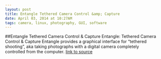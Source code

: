 ```yaml
---
layout: post
title: Entangle Tethered Camera Control &amp; Capture
date: April 03, 2014 at 10:27AM
tags: camera, linux, photography, GUI, software
---
```

##Entangle Tethered Camera Control &amp; Capture
Entangle: Tethered Camera Control &amp; Capture
Entangle provides a graphical interface for “tethered shooting”, aka taking photographs with a digital camera completely controlled from the computer.
[link to source](http://ift.tt/Ncu5IN) 
